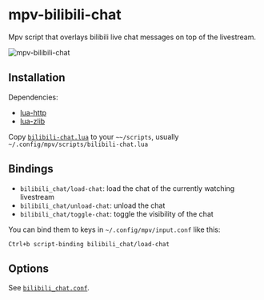# mpv-bilibili-chat

Mpv script that overlays bilibili live chat messages on top of the livestream.

![mpv-bilibili-chat](https://user-images.githubusercontent.com/31200881/210378962-c63c3389-954d-4b0a-aaaf-6ef68bda9ed9.png)

## Installation

Dependencies:

* [lua-http](https://github.com/daurnimator/lua-http/tree/v0.3)
* [lua-zlib](https://github.com/brimworks/lua-zlib/tree/v1.2)

Copy [`bilibili-chat.lua`](./bilibili-chat.lua) to your `~~/scripts`, usually `~/.config/mpv/scripts/bilibili-chat.lua`

## Bindings

* `bilibili_chat/load-chat`: load the chat of the currently watching livestream
* `bilibili_chat/unload-chat`: unload the chat
* `bilibili_chat/toggle-chat`: toggle the visibility of the chat

You can bind them to keys in `~/.config/mpv/input.conf` like this:

```
Ctrl+b script-binding bilibili_chat/load-chat
```

## Options

See [`bilibili_chat.conf`](./bilibili_chat.conf).
